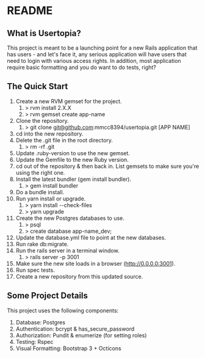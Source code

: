 # README

## What is Usertopia?
This project is meant to be a launching point for a new Rails application
that has users - and let's face it, any serious application will have
users that need to login with various access rights. In addition, most
application require basic formatting and you do want to do tests, right?

## The Quick Start

1. Create a new RVM gemset for the project.
    1. \> rvm install 2.X.X
    1. \> rvm gemset create app-name 
1. Clone the repository.
    1. \> git clone git@github.com:mmcc8394/usertopia.git [APP NAME]
1. cd into the new repository.
1. Delete the .git file in the root directory.
    1. \> rm -rf .git
1. Update .ruby-version to use the new gemset.
1. Update the Gemfile to the new Ruby version.
1. cd out of the repository & then back in. List gemsets to make sure
you're using the right one.
1. Install the latest bundler (gem install bundler).
    1. \> gem install bundler
1. Do a bundle install. 
1. Run yarn install or upgrade.
    1. \> yarn install --check-files
    1. \> yarn upgrade
1. Create the new Postgres databases to use.
    1. \> psql
    1. \> create database app-name_dev;
1. Update the database.yml file to point at the new databases.
1. Run rake db:migrate.
1. Run the rails server in a terminal window.
    1. \> rails server -p 3001
1. Make sure the new site loads in a browser (http://0.0.0.0:3001).
1. Run spec tests.
1. Create a new repository from this updated source.

## Some Project Details
This project uses the following components:
1. Database: Postgres
1. Authentication: bcrypt & has_secure_password
1. Authorization: Pundit & enumerize (for setting roles)
1. Testing: Rspec
1. Visual Formatting: Bootstrap 3 + Octicons

